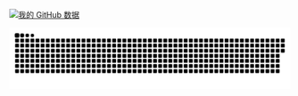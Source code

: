 [![我的 GitHub 数据](https://github-readme-stats.vercel.app/api?username=cheel98)]()

[<img src="https://github.com/cheel98/cheel98/blob/output/snake.svg" alt="Snake animation" />](https://github.com/cheel98/cheel98/blob/output/snake.svg)
